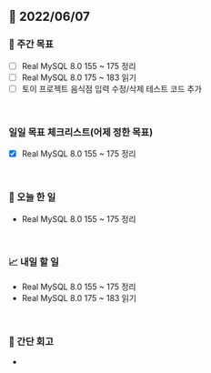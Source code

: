 ## 📅 2022/06/07


### 👏 주간 목표

- [ ] Real MySQL 8.0 155 ~ 175 정리
- [ ] Real MySQL 8.0 175 ~ 183 읽기
- [ ] 토이 프로젝트 음식점 입력 수정/삭제 테스트 코드 추가

<br/>

### 일일 목표 체크리스트(어제 정한 목표)

- [x] Real MySQL 8.0 155 ~ 175 정리

<br/>

### 💯 오늘 한 일

- Real MySQL 8.0 155 ~ 175 정리

<br/>

### 📈 내일 할 일

- Real MySQL 8.0 155 ~ 175 정리
- Real MySQL 8.0 175 ~ 183 읽기

<br/>

### 🤔 간단 회고

- 




 




 








